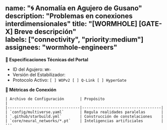 name: "🌀 Anomalía en Agujero de Gusano"
description: "Problemas en conexiones interdimensionales"
title: "[WORMHOLE] [GATE-X] Breve descripción"  
labels: ["connectivity", "priority:medium"]
assignees: "wormhole-engineers"
---

**🔧 Especificaciones Técnicas del Portal**
- ID del Agujero: `WH-`
- Versión del Estabilizador: 
- Protocolo Activo: `[ ] WOPv2 [ ] Q-Link [ ] HyperGate`

**📡 Métricas de Conexión**
```quantum
| Archivo de Configuración       | Propósito                          |  
|--------------------------------|-----------------------------------|  
| `config/multiverse.yaml`       | Regula realidades paralelas       |  
| `.github/starbuild.yml`        | Construcción de constelaciones    |  
| `core/neural_networks/*.pt`    | Inteligencias artificiales        |
'''
